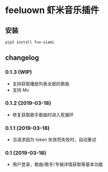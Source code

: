 # feeluown 虾米音乐插件

## 安装

```sh
pip3 install fuo-xiami
```

## changelog
### 0.1.3 (WIP)
- 支持获取播放列表全部的歌曲
- 支持 Mv

### 0.1.2 (2019-03-18)
- 修复获取歌手歌曲时进入死循环

### 0.1.1 (2019-03-18)
- 当请求因为 token 失效而失败时，自动重试

### 0.1 (2019-03-18)
- 用户登录，歌曲/歌手/专辑详情获取等基本功能
